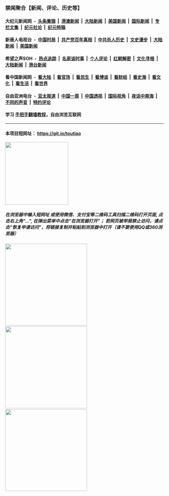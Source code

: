### 禁闻聚合【新闻、评论、历史等】

#### 大纪元新闻网 &nbsp;-&nbsp; [头条集锦](indexes/E头条集锦.md?t=02170333) &nbsp;|&nbsp; [港澳新闻](indexes/E港澳新闻.md?t=02170333)  &nbsp;|&nbsp; [大陆新闻](indexes/E大陆新闻.md?t=02170333) &nbsp;|&nbsp; [美国新闻](indexes/E美国新闻.md?t=02170333) &nbsp;|&nbsp; [国际新闻](indexes/E国际新闻.md?t=02170333) &nbsp;|&nbsp; [专栏文集](indexes/E专栏文集.md?t=02170333) &nbsp;|&nbsp; [纪元社论](indexes/E纪元社论.md?t=02170333) &nbsp;|&nbsp; [纪元特稿](indexes/E纪元特稿.md?t=02170333) 

#### 新唐人电视台 &nbsp;-&nbsp; [中国时局](indexes/N中国时局.md?t=02170333) &nbsp;|&nbsp; [共产党百年真相](indexes/N共产党百年真相.md?t=02170333) &nbsp;|&nbsp; [中共杀人历史](indexes/N中共杀人历史.md?t=02170333) &nbsp;|&nbsp; [文史漫步](indexes/N文史漫步.md?t=02170333) &nbsp;|&nbsp; [大陆新闻](indexes/N大陆新闻.md?t=02170333) &nbsp;|&nbsp; [美国新闻](indexes/N美国新闻.md?t=02170333)

#### 希望之声SOH &nbsp;-&nbsp; [热点追踪](indexes/H热点追踪.md?t=02170333) &nbsp;|&nbsp; [名家谈时事](indexes/H名家谈时事.md?t=02170333) &nbsp;|&nbsp; [个人评论](indexes/H个人评论.md?t=02170333)  &nbsp;|&nbsp; [红朝解密](indexes/H红朝解密.md?t=02170333) &nbsp;|&nbsp; [文化寻根](indexes/H文化寻根.md?t=02170333) &nbsp;|&nbsp; [大陆新闻](indexes/H大陆新闻.md?t=02170333) &nbsp;|&nbsp; [港台新闻](indexes/H港台新闻.md?t=02170333)

#### 看中国新闻网 &nbsp;-&nbsp; [看大陆](indexes/S看大陆.md?t=02170333) &nbsp;|&nbsp; [看官场](indexes/S看官场.md?t=02170333) &nbsp;|&nbsp; [看民生](indexes/S看民生.md?t=02170333)  &nbsp;|&nbsp; [看博谈](indexes/S看博谈.md?t=02170333) &nbsp;|&nbsp; [看财经](indexes/S看财经.md?t=02170333) &nbsp;|&nbsp; [看史海](indexes/S看史海.md?t=02170333) &nbsp;|&nbsp; [看文化](indexes/S看文化.md?t=02170333) &nbsp;|&nbsp; [看生活](indexes/S看生活.md?t=02170333) &nbsp;|&nbsp; [看世界](indexes/S看世界.md?t=02170333)

#### 自由亚洲电台 &nbsp;-&nbsp; [亚太报道](indexes/R亚太报道.md?t=02170333) &nbsp;|&nbsp; [中国一周](indexes/R中国一周.md?t=02170333) &nbsp;|&nbsp; [中国透视](indexes/R中国透视.md?t=02170333)  &nbsp;|&nbsp; [国际视角](indexes/R国际视角.md?t=02170333) &nbsp;|&nbsp; [夜话中南海](indexes/R夜话中南海.md?t=02170333) &nbsp;|&nbsp; [不同的声音](indexes/R不同的声音.md?t=02170333) &nbsp;|&nbsp; [特约评论](indexes/R特约评论.md?t=02170333)

#### 学习 [手把手翻墙教程](https://github.com/gfw-breaker/guides/wiki)，自由浏览互联网

----

#### 本项目短网址： https://git.io/toutiao
<img src="https://raw.githubusercontent.com/gfw-breaker/banned-news/master/scripts/img/qr.png" width="200px"/>  

##### 在浏览器中输入短网址 或使用微信、支付宝等二维码工具扫描二维码打开页面, 点击右上角"...", 在弹出菜单中点击“在浏览器打开”； 若网页被举报禁止访问，请点击“恢复申请访问”，将链接复制并粘贴到浏览器中打开（请不要使用QQ或360浏览器）

<img src="https://raw.githubusercontent.com/gfw-breaker/banned-news/master/scripts/img/1.png" width="260px"/> &nbsp; <img src="https://raw.githubusercontent.com/gfw-breaker/banned-news/master/scripts/img/2.png" width="260px"/> &nbsp; <img src="https://raw.githubusercontent.com/gfw-breaker/banned-news/master/scripts/img/3.png" width="260px"/>

